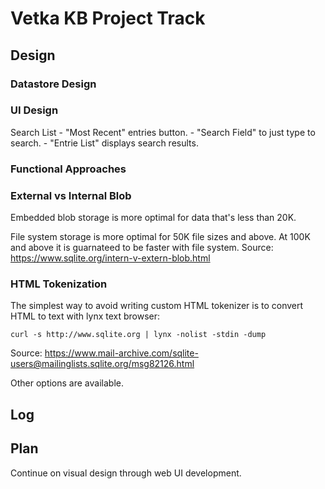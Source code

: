 # Vetka KB Project Track

## Design

### Datastore Design

### UI Design

Search List
	- "Most Recent" entries button.
	- "Search Field" to just type to search.
	- "Entrie List" displays search results.

### Functional Approaches


### External vs Internal Blob

Embedded blob storage is more optimal for data that's less than 20K.

File system storage is more optimal for 50K file sizes and above.  At 100K and above it is guarnateed to be faster with file system.  Source: <https://www.sqlite.org/intern-v-extern-blob.html>

### HTML Tokenization

The simplest way to avoid writing custom HTML tokenizer is to convert HTML to text with lynx text browser:

	curl -s http://www.sqlite.org | lynx -nolist -stdin -dump

Source: <https://www.mail-archive.com/sqlite-users@mailinglists.sqlite.org/msg82126.html>

Other options are available.

## Log

## Plan

Continue on visual design through web UI development.


